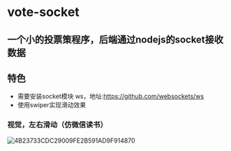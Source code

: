 # vote-socket
## 一个小的投票策程序，后端通过nodejs的socket接收数据

## 特色

* 需要安装socket模块 ws，地址:https://github.com/websockets/ws
* 使用swiper实现滑动效果



### 视觉，左右滑动（仿微信读书）

 ![4B23733CDC29009FE2B591AD9F914870](/Users/wangyong/Downloads/4B23733CDC29009FE2B591AD9F914870.jpg)